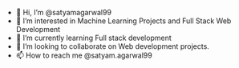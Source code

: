 - 👋 Hi, I’m @satyamagarwal99
- 👀 I’m interested in Machine Learning Projects and Full Stack Web Development
- 🌱 I’m currently learning Full stack development
- 💞️ I’m looking to collaborate on Web development projects.
- 📫 How to reach me @satyam.agarwal99

<!---
satyamagarwal99 is a ✨ special ✨ repository because its `README.md` (this file) appears on your GitHub profile.
You can click the Preview link to take a look at your changes.
--->
